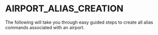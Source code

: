 # AIRPORT_ALIAS_CREATION

The following will take you through easy guided steps to create all alias commands associated with an airport.
